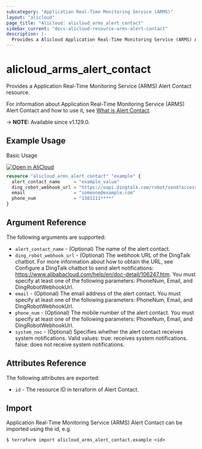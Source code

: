 ```yaml
---
subcategory: "Application Real-Time Monitoring Service (ARMS)"
layout: "alicloud"
page_title: "Alicloud: alicloud_arms_alert_contact"
sidebar_current: "docs-alicloud-resource-arms-alert-contact"
description: |-
  Provides a Alicloud Application Real-Time Monitoring Service (ARMS) Alert Contact resource.
---
```


# alicloud_arms_alert_contact

Provides a Application Real-Time Monitoring Service (ARMS) Alert Contact resource.

For information about Application Real-Time Monitoring Service (ARMS) Alert Contact and how to use it, see [What is Alert Contact](https://www.alibabacloud.com/help/en/application-real-time-monitoring-service/latest/createalertcontact).

-> **NOTE:** Available since v1.129.0.

## Example Usage

Basic Usage

<div style="display: block;margin-bottom: 40px;"><div class="oics-button" style="float: right;position: absolute;margin-bottom: 10px;">
  <a href="https://api.aliyun.com/terraform?resource=alicloud_arms_alert_contact&exampleId=87d466b0-3a49-65d7-33aa-377007af720e98c756b9&activeTab=example&spm=docs.r.arms_alert_contact.0.87d466b03a&intl_lang=EN_US" target="_blank">
    <img alt="Open in AliCloud" src="https://img.alicdn.com/imgextra/i1/O1CN01hjjqXv1uYUlY56FyX_!!6000000006049-55-tps-254-36.svg" style="max-height: 44px; max-width: 100%;">
  </a>
</div></div>

```terraform
resource "alicloud_arms_alert_contact" "example" {
  alert_contact_name     = "example_value"
  ding_robot_webhook_url = "https://oapi.dingtalk.com/robot/send?access_token=91f2f6****"
  email                  = "someone@example.com"
  phone_num              = "1381111****"
}

```

## Argument Reference

The following arguments are supported:

* `alert_contact_name` - (Optional) The name of the alert contact.
* `ding_robot_webhook_url` - (Optional) The webhook URL of the DingTalk chatbot. For more information about how to obtain the URL, see Configure a DingTalk chatbot to send alert notifications: https://www.alibabacloud.com/help/en/doc-detail/106247.htm. You must specify at least one of the following parameters: PhoneNum, Email, and DingRobotWebhookUrl.
* `email` - (Optional) The email address of the alert contact. You must specify at least one of the following parameters: PhoneNum, Email, and DingRobotWebhookUrl.
* `phone_num` - (Optional) The mobile number of the alert contact. You must specify at least one of the following parameters: PhoneNum, Email, and DingRobotWebhookUrl.
* `system_noc` - (Optional) Specifies whether the alert contact receives system notifications. Valid values:  true: receives system notifications. false: does not receive system notifications.

## Attributes Reference

The following attributes are exported:

* `id` - The resource ID in terraform of Alert Contact.

## Import

Application Real-Time Monitoring Service (ARMS) Alert Contact can be imported using the id, e.g.

```shell
$ terraform import alicloud_arms_alert_contact.example <id>
```
